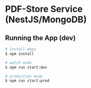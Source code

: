 # PDF-Store Service (NestJS/MongoDB)

## Running the App (dev)

```bash
# install deps
$ npm install

# watch mode
$ npm run start:dev

# production mode
$ npm run start:prod
```
